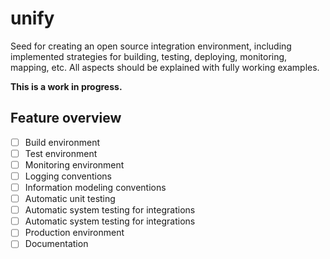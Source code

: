 # unify

Seed for creating an open source integration environment, including implemented strategies for building, testing, deploying, monitoring, mapping, etc. All aspects should be explained with fully working examples.

**This is a work in progress.**

## Feature overview
- [ ] Build environment
- [ ] Test environment
- [ ] Monitoring environment
- [ ] Logging conventions
- [ ] Information modeling conventions
- [ ] Automatic unit testing
- [ ] Automatic system testing for integrations
- [ ] Automatic system testing for integrations
- [ ] Production environment
- [ ] Documentation